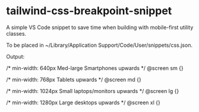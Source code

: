 # tailwind-css-breakpoint-snippet
A simple VS Code snippet to save time when building with mobile-first utility classes.

To be placed in ~/Library/Application Support/Code/User/snippets/css.json.

Output:

/* min-width: 640px
Med-large Smartphones upwards */
@screen sm {}

/* min-width: 768px
Tablets upwards
*/
@screen md {}

/* min-width: 1024px
Small laptops/monitors upwards
*/
@screen lg {}

/* min-width: 1280px
Large desktops upwards
*/
@screen xl {}
